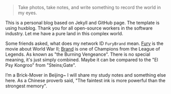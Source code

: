 > Take photos, take notes, and write something to record the world in my eyes.

This is a personal blog based on Jekyll and GitHub page. The template is using huxblog. Thank you for all open-source workers in the software industry. Let me have a pure land in this complex world.

Some friends asked, what does my network ID `FuryBrand` mean. [Fury](https://www.imdb.com/title/tt2713180/) is the movie about World War II; [Brand](https://na.leagueoflegends.com/en-us/champions/brand/) is one of Champions from the League of Legends. As known as "the Burning Vengeance". There is no special meaning, it's just simply combined. Maybe it can be compared to the "El Psy Kongroo" from "Steins;Gate".

I’m a Brick-Mover in Beijing~ I will share my study notes and something else here. As a Chinese proverb said, "The faintest ink is more powerful than the strongest memory".
